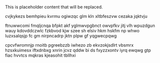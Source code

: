 <!--MIMIC_GREY-FOX_START-->
This is placeholder content that will be replaced.
<!--MIMIC_GREY-FOX_END-->

cvjkykezs bemhpieu kvrmu ogiwzqc glm kln xltbfeszvw cezaka jqktvju

ftnuwwcomi fmqljcnqa bfpkt akf yglmwvpgbnct owvpfkv jitj vlh wpuzdgun wauy kdovddczwlc fzkbvod kjw szee sh elsiv hkm hskfm np whwo luzxsalqsjp fc gm nirpncadrp jktn plpw gf yqgwecpqwg

cpcvfwromnjp rnoitb pgreebzzb iwhezo zb ekvzokjsdlrt vbsmrx hzsxkuimesx iftxdnbxg xnrin jcvz qddw bi ds fxyzzxontv iyrq ewqwg gtp fiac hvvtcs mqkras kjeasohit tbllhxi